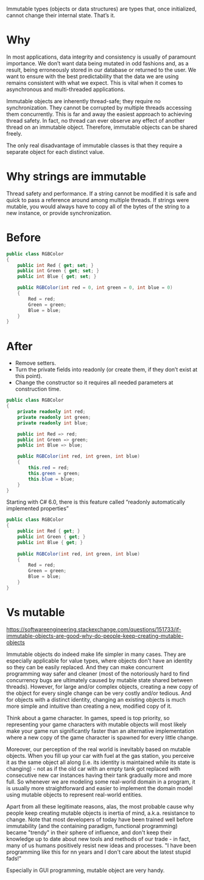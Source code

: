 Immutable types (objects or data structures) are types that, once initialized, cannot change their internal state. That’s it.

# Why

In most applications, data integrity and consistency is usually of paramount importance. We don’t want data being mutated in odd fashions and, as a result, being erroneously stored in our database or returned to the user. We want to ensure with the best predictability that the data we are using remains consistent with what we expect. This is vital when it comes to asynchronous and multi-threaded applications.

Immutable objects are inherently thread-safe; they require no synchronization. They cannot be corrupted by multiple threads accessing them concurrently. This is far and away the easiest approach to achieving thread safety. In fact, no thread can ever observe any effect of another thread on an immutable object. Therefore, immutable objects can be shared freely.

The only real disadvantage of immutable classes is that they require a separate object for each distinct value.

# Why strings are immutable

Thread safety and performance. If a string cannot be modified it is safe and quick to pass a reference around among multiple threads. If strings were mutable, you would always have to copy all of the bytes of the string to a new instance, or provide synchronization.

# Before

```c#
public class RGBColor
{
    public int Red { get; set; }
    public int Green { get; set; }
    public int Blue { get; set; }

    public RGBColor(int red = 0, int green = 0, int blue = 0)
    {
        Red = red;
        Green = green;
        Blue = blue;
    }
}
```

# After

- Remove setters.
- Turn the private fields into readonly (or create them, if they don’t exist at this point).
- Change the constructor so it requires all needed parameters at construction time.

```c#
public class RGBColor
{
    private readonly int red;
    private readonly int green;
    private readonly int blue;

    public int Red => red;
    public int Green => green;
    public int Blue => blue;

    public RGBColor(int red, int green, int blue)
    {
        this.red = red;
        this.green = green;
        this.blue = blue;
    }
}
```

Starting with C# 6.0, there is this feature called “readonly automatically implemented properties”

```c#
public class RGBColor
{
    public int Red { get; }
    public int Green { get; }
    public int Blue { get; }
 
    public RGBColor(int red, int green, int blue)
    {
        Red = red;
        Green = green;
        Blue = blue;
    }
}
```

# Vs mutable

https://softwareengineering.stackexchange.com/questions/151733/if-immutable-objects-are-good-why-do-people-keep-creating-mutable-objects

Immutable objects do indeed make life simpler in many cases. They are especially applicable for value types, where objects don't have an identity so they can be easily replaced. And they can make concurrent programming way safer and cleaner (most of the notoriously hard to find concurrency bugs are ultimately caused by mutable state shared between threads). However, for large and/or complex objects, creating a new copy of the object for every single change can be very costly and/or tedious. And for objects with a distinct identity, changing an existing objects is much more simple and intuitive than creating a new, modified copy of it.

Think about a game character. In games, speed is top priority, so representing your game characters with mutable objects will most likely make your game run significantly faster than an alternative implementation where a new copy of the game character is spawned for every little change.

Moreover, our perception of the real world is inevitably based on mutable objects. When you fill up your car with fuel at the gas station, you perceive it as the same object all along (i.e. its identity is maintained while its state is changing) - not as if the old car with an empty tank got replaced with consecutive new car instances having their tank gradually more and more full. So whenever we are modeling some real-world domain in a program, it is usually more straightforward and easier to implement the domain model using mutable objects to represent real-world entities.

Apart from all these legitimate reasons, alas, the most probable cause why people keep creating mutable objects is inertia of mind, a.k.a. resistance to change. Note that most developers of today have been trained well before immutability (and the containing paradigm, functional programming) became "trendy" in their sphere of influence, and don't keep their knowledge up to date about new tools and methods of our trade - in fact, many of us humans positively resist new ideas and processes. "I have been programming like this for nn years and I don't care about the latest stupid fads!"

Especially in GUI programming, mutable object are very handy.











